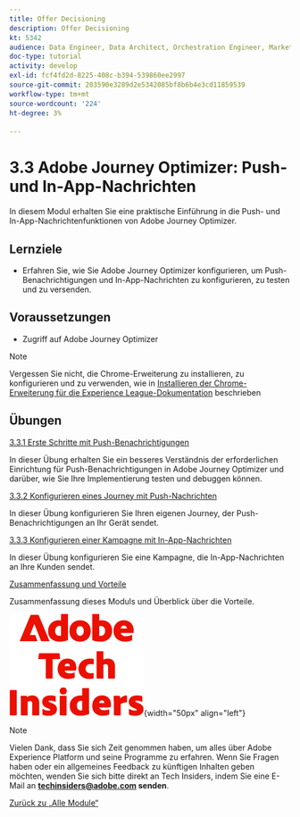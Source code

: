 ```yaml
---
title: Offer Decisioning
description: Offer Decisioning
kt: 5342
audience: Data Engineer, Data Architect, Orchestration Engineer, Marketer
doc-type: tutorial
activity: develop
exl-id: fcf4fd2d-8225-408c-b394-539860ee2997
source-git-commit: 203590e3289d2e5342085bf8b6b4e3cd11859539
workflow-type: tm+mt
source-wordcount: '224'
ht-degree: 3%

---
```


# 3.3 Adobe Journey Optimizer: Push- und In-App-Nachrichten

In diesem Modul erhalten Sie eine praktische Einführung in die Push- und In-App-Nachrichtenfunktionen von Adobe Journey Optimizer.

## Lernziele

- Erfahren Sie, wie Sie Adobe Journey Optimizer konfigurieren, um Push-Benachrichtigungen und In-App-Nachrichten zu konfigurieren, zu testen und zu versenden.

## Voraussetzungen

- Zugriff auf Adobe Journey Optimizer

>[!NOTE]
>
>Vergessen Sie nicht, die Chrome-Erweiterung zu installieren, zu konfigurieren und zu verwenden, wie in [Installieren der Chrome-Erweiterung für die Experience League-Dokumentation](../../../getting-started/gettingstarted/ex1.md) beschrieben

## Übungen

[3.3.1 Erste Schritte mit Push-Benachrichtigungen](./ex1.md)

In dieser Übung erhalten Sie ein besseres Verständnis der erforderlichen Einrichtung für Push-Benachrichtigungen in Adobe Journey Optimizer und darüber, wie Sie Ihre Implementierung testen und debuggen können.

[3.3.2 Konfigurieren eines Journey mit Push-Nachrichten](./ex2.md)

In dieser Übung konfigurieren Sie Ihren eigenen Journey, der Push-Benachrichtigungen an Ihr Gerät sendet.

[3.3.3 Konfigurieren einer Kampagne mit In-App-Nachrichten](./ex3.md)

In dieser Übung konfigurieren Sie eine Kampagne, die In-App-Nachrichten an Ihre Kunden sendet.

[Zusammenfassung und Vorteile](./summary.md)

Zusammenfassung dieses Moduls und Überblick über die Vorteile.

![Tech Insiders](./../../../../assets/images/techinsiders.png){width="50px" align="left"}

>[!NOTE]
>
>Vielen Dank, dass Sie sich Zeit genommen haben, um alles über Adobe Experience Platform und seine Programme zu erfahren. Wenn Sie Fragen haben oder ein allgemeines Feedback zu künftigen Inhalten geben möchten, wenden Sie sich bitte direkt an Tech Insiders, indem Sie eine E-Mail an **techinsiders@adobe.com senden**.

[Zurück zu „Alle Module“](./../../../../overview.md)
